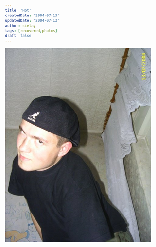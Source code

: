 ```yaml
---
title: 'Hot'
createdDate: '2004-07-13'
updatedDate: '2004-07-13'
author: sielay
tags: [recovered,photos]
draft: false
---
```


![](HOT0019.JPG)
